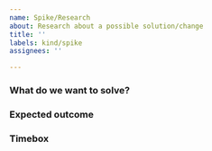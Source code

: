 ```yaml
---
name: Spike/Research
about: Research about a possible solution/change
title: ''
labels: kind/spike
assignees: ''

---
```


### What do we want to solve?
<!-- Describe here the challenge you want to solve. -->

### Expected outcome
<!-- What is the expected outcome of this spike?
- Should we have a list of stories to work on?
- Should we create documentation out of it?
Please, describe the outcomes from the spike and create tasks/features issue that will be linked in the comment below. -->

### Timebox
<!-- How much time are we willing to spend into this spike? -->
